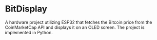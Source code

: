 # BitDisplay
A hardware project utilizing ESP32 that fetches the Bitcoin price from the CoinMarketCap API and displays it on an OLED screen. The project is implemented in Python.
